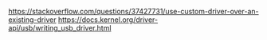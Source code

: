 https://stackoverflow.com/questions/37427731/use-custom-driver-over-an-existing-driver
https://docs.kernel.org/driver-api/usb/writing_usb_driver.html

